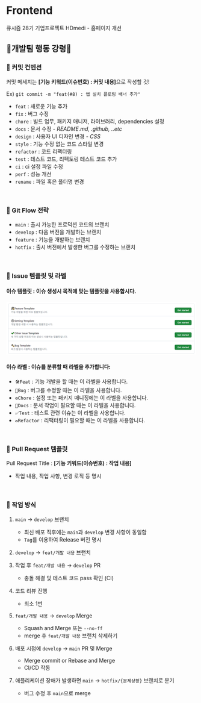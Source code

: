 # Frontend

큐시즘 28기 기업프로젝트 HDmedi - 홈페이지 개선

## 📢개발팀 행동 강령📢

### 📕 커밋 컨벤션

커밋 메세지는 <b>[기능 키워드(이슈번호) : 커밋 내용]</b>으로 작성할 것!

Ex) `git commit -m "feat(#8) : 앱 설치 플로팅 배너 추가" `

- `feat` : 새로운 기능 추가
- `fix` : 버그 수정
- `chore` : 빌드 업무, 패키지 매니저, 라이브러리, dependencies 설정
- `docs` : 문서 수정 - <i>README.md, .github, ..etc</i>
- `design` : 사용자 UI 디자인 변경 - <i> CSS</i>
- `style` : 기능 수정 없는 코드 스타일 변경
- `refactor` : 코드 리팩터링
- `test` : 테스트 코드, 리펙토링 테스트 코드 추가
- `ci` : ci 설정 파일 수정
- `perf` : 성능 개선
- `rename` : 파일 혹은 폴더명 변경

<br>

### 📙 Git Flow 전략

- `main` : 출시 가능한 프로덕션 코드의 브랜치
- `develop` : 다음 버전을 개발하는 브랜치
- `feature` : 기능을 개발하는 브랜치
- `hotfix` : 출시 버전에서 발생한 버그를 수정하는 브랜치

<br>

### 📒 Issue 템플릿 및 라벨

#### 이슈 템플릿 : 이슈 생성시 목적에 맞는 템플릿을 사용합시다.

![이슈 템플릿 이미지](./.github/issue_template_img.png)

#### 이슈 라벨 : 이슈를 분류할 때 라벨을 추가합니다:

- `🛠Feat` : 기능 개발을 할 때는 이 라벨을 사용합니다.
- `🔨Bug` : 버그를 수정할 때는 이 라벨을 사용합니다.
- `⚙Chore` : 설정 또는 패키지 매니징에는 이 라벨을 사용합니다.
- `📃Docs` : 문서 작업이 필요할 때는 이 라벨을 사용합니다.
- `✅Test` : 테스트 관련 이슈는 이 라벨을 사용합니다.
- `♻Refactor` : 리팩터링이 필요할 때는 이 라벨을 사용합니다.

<br>

### 📗 Pull Request 템플릿

Pull Request Title  : <b>[기능 키워드(이슈번호) : 작업 내용]</b>
- 작업 내용, 작업 사항, 변경 로직 등 명시

<br>

### 📘 작업 방식 

1. `main` → `develop` 브랜치
   - 최신 배포 직후에는 `main`과 `develop` 변경 사항이 동일함
   - `Tag`를 이용하여 Release 버전 명시
2. `develop` → `feat/개발 내용` 브랜치
3. 작업 후 `feat/개발 내용` → `develop` PR

   - 충돌 해결 및 테스트 코드 pass 확인 (CI)

4. 코드 리뷰 진행
   - 최소 1번
5. `feat/개발 내용` → `develop` Merge
   - Squash and Merge 또는 `--no-ff`
   - merge 후 `feat/개발 내용` 브랜치 삭제하기
6. 배포 시점에 `develop` → `main` PR 및 Merge
   - Merge commit or Rebase and Merge
   - CI/CD 작동
7. 애플리케이션 장애가 발생하면 `main` → `hotfix/{문제상황}` 브랜치로 분기
   - 버그 수정 후 `main`으로 merge
